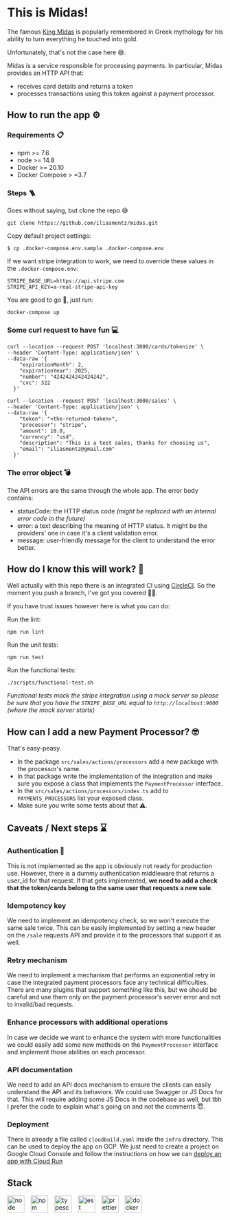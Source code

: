# This is Midas!

The famous [King Midas](https://en.wikipedia.org/wiki/Midas) is popularly remembered in Greek mythology
for his ability to turn everything he touched into gold.

Unfortunately, that's not the case here 😅.

Midas is a service responsible for processing payments.
In particular, Midas provides an HTTP API that:
- receives card details and returns a token
- processes transactions using this token against a payment processor.

## How to run the app ⚙️

### Requirements 📋

- npm >= 7.6
- node >= 14.8
- Docker >= 20.10
- Docker Compose > =3.7

### Steps 🪜

Goes without saying, but clone the repo 😅
```
git clone https://github.com/iliasmentz/midas.git
```

Copy default project settings:
```shell
$ cp .docker-compose.env.sample .docker-compose.env
```

If we want stripe integration to work, we need to override these values in the `.docker-compose.env`:
```dotenv
STRIPE_BASE_URL=https://api.stripe.com
STRIPE_API_KEY=a-real-stripe-api-key
```

You are good to go 🚀, just run:
```shell
docker-compose up
```

### Some curl request to have fun 💻

```shell
curl --location --request POST 'localhost:3000/cards/tokenize' \
--header 'Content-Type: application/json' \
--data-raw '{
    "expirationMonth": 2,
    "expirationYear": 2025,
    "number": "4242424242424242",
    "cvc": 322
  }'
```

```shell
curl --location --request POST 'localhost:3000/sales' \
--header 'Content-Type: application/json' \
--data-raw '{
    "token": "<the-returned-token>",
    "processor": "stripe",
    "amount": 10.0,
    "currency": "usd",
    "description": "This is a test sales, thanks for choosing us",
    "email": "iliasmentz@gmail.com"
  }'
```
### The error object 💣

The API errors are the same through the whole app. The error body contains:
- statusCode: the HTTP status code _(might be replaced with an internal error code in the future)_
- error: a text describing the meaning of HTTP status. It might be the providers' one in case it's a client validation error.
- message: user-friendly message for the client to understand the error better.

## How do I know this will work? 🤔

Well actually with this repo there is an integrated CI using [CircleCI](https://circleci.com/).
So the moment you push a branch, I've got you covered 🤜🤛.

If you have trust issues however here is what you can do:

Run the lint:
```shell
npm run lint
```

Run the unit tests:
```shell
npm run test
```

Run the functional tests:
```shell
./scripts/functional-test.sh
```
_Functional tests mock the stripe integration using a mock server so please be sure that you have the `STRIPE_BASE_URL` equal
to `http://localhost:9000` (where the mock server starts)_

## How can I add a new Payment Processor? 🤓

That's easy-peasy.
- In the package `src/sales/actions/processors` add a new package with the processor's name.
- In that package write the implementation of the integration and make sure you expose a class that
  implements the `PaymentProcessor` interface.
- In the `src/sales/actions/processors/index.ts` add to `PAYMENTS_PROCESSORS` list your exposed class.
- Make sure you write some tests about that ⚠️.

## Caveats / Next steps ⌛️

### Authentication 🔐

This is not implemented as the app is obviously not ready for production use. However, there is a dummy
authentication middleware that returns a user_id for that request. If that gets implemented, **we need to add a check that
the token/cards belong to the same user that requests a new sale**.

### Idempotency key

We need to implement an idempotency check, so we won't execute the same sale twice. This can be easily implemented by setting
a new header on the `/sale` requests API and provide it to the processors that support it as well.

### Retry mechanism

We need to implement a mechanism that performs an exponential retry in case the integrated payment processors face any
technical difficulties. There are many plugins that support something like this, but we should be careful and use them
only on the payment processor's server error and not to invalid/bad requests.

### Enhance processors with additional operations

In case we decide we want to enhance the system with more functionalities we could easily add some new methods on the
`PaymentProcessor` interface and implement those abilities on each processor.

### API documentation

We need to add an API docs mechanism to ensure the clients can easily understand the API and its behaviors.
We could use Swagger or JS Docs for that. This will require adding some JS Docs in the codebase as well, but tbh I
prefer the code to explain what's going on and not the comments 😇.

### Deployment

There is already a file called `cloudbuild.yaml` inside the `infra` directory. This can be used to deploy the app on GCP.
We just need to create a project on Google Cloud Console and follow the instructions on how we can
[deploy an app with Cloud Run](https://cloud.google.com/build/docs/deploying-builds/deploy-cloud-run)

## Stack

[<img src="https://nodejs.org/static/images/logos/nodejs-new-pantone-black.svg" alt="node" height="40">](https://nodejs.org/en/) &ensp;
[<img src="https://upload.wikimedia.org/wikipedia/commons/thumb/d/db/Npm-logo.svg/540px-Npm-logo.svg.png" alt="npm" height="40">](https://www.npmjs.com/) &ensp;
[<img src="https://raw.githubusercontent.com/remojansen/logo.ts/master/ts.png" alt="typescript" height="40">](https://www.typescriptlang.org/) &ensp;
[<img src="https://seeklogo.com/images/J/jest-logo-F9901EBBF7-seeklogo.com.png" alt="jest" height="40">](https://jestjs.io/) &ensp;
[<img src="https://raw.githubusercontent.com/prettier/prettier-logo/master/images/prettier-icon-light.png" alt="prettier" height="40">](https://prettier.io/) &ensp;
[<img src="https://www.aldakur.net/wp-content/uploads/2017/03/docker-logo.png" alt="docker" height="40">](https://docker.com) &ensp;
